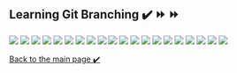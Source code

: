 ## Learning Git Branching ✔️ ⏩ ⏩

![](gitgame/1.png)
![](gitgame/2.png)
![](gitgame/3.png)
![](gitgame/4.png)
![](gitgame/6.png)
![](gitgame/7.png)
![](gitgame/8.png)
![](gitgame/9.png)
![](gitgame/10.png)
![](gitgame/11.png)
![](gitgame/12.png)
![](gitgame/13.png)
![](gitgame/14.png)
![](gitgame/18.png)
![](gitgame/15.png)
![](gitgame/17.png)
![](gitgame/16.png)
![](gitgame/git-2.png)
![](gitgame/git-3.png)
![](gitgame/git-4.png)


[Back to the main page  ✔️](README.md)

